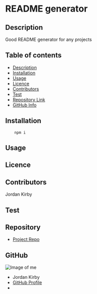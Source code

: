 
# **README generator**

## Description 
Good README generator for any projects
## Table of contents
- [Description](#Description)
- [Installation](#Installation)
- [Usage](#Usage)
- [Licence](#Licence)
- [Contributors](#Contributors)
- [Test](#Test)
- [Repository Link](#Repository)
- [GitHub Info](#GitHub) 
## Installation
        npm i
## Usage

## Licence

## Contributors
Jordan Kirby
## Test

## Repository
- [Project Repo](https://github.com/Feizhi255/README.md-generator)
## GitHub
![Image of me](https://avatars2.githubusercontent.com/u/64999600?v=4)
- Jordan Kirby
- [GitHub Profile](https://github.com/Feizhi255)
- <null>
